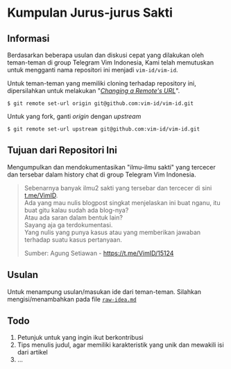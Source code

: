 # Kumpulan Jurus-jurus Sakti

## Informasi

Berdasarkan beberapa usulan dan diskusi cepat yang dilakukan oleh teman-teman di group Telegram Vim Indonesia, Kami telah memutuskan untuk mengganti nama repositori ini menjadi `vim-id/vim-id`.

Untuk teman-teman yang memiliki cloning terhadap repository ini, dipersilahkan untuk melakukan "[*Changing a Remote's URL*](https://help.github.com/en/articles/changing-a-remote-s-url)".

```
$ git remote set-url origin git@github.com:vim-id/vim-id.git
```
Untuk yang fork, ganti *origin* dengan *upstream*
```
$ git remote set-url upstream git@github.com:vim-id/vim-id.git
```

## Tujuan dari Repositori Ini
Mengumpulkan dan mendokumentasikan "ilmu-ilmu sakti" yang tercecer dan tersebar dalam history chat di group Telegram Vim Indonesia.

>Sebenarnya banyak ilmu2 sakti yang tersebar dan tercecer di sini [t.me/VimID](https://t.me/VimID).<br>
>Ada yang mau nulis blogpost singkat menjelaskan ini buat nganu, itu buat gitu kalau sudah ada blog-nya?<br>
>Atau ada saran dalam bentuk lain?<br>
>Sayang aja ga terdokumentasi.<br>
>Yang nulis yang punya kasus atau yang memberikan jawaban terhadap suatu kasus pertanyaan.
>
>Sumber: Agung Setiawan - https://t.me/VimID/15124

## Usulan
Untuk menampung usulan/masukan ide dari teman-teman. Silahkan mengisi/menambahkan pada file [`raw-idea.md`](https://github.com/vim-id/tips/blob/master/raw-idea.md)

## Todo
1. Petunjuk untuk yang ingin ikut berkontribusi
2. Tips menulis judul, agar memiliki karakteristik yang unik dan mewakili isi dari artikel
3. ...

